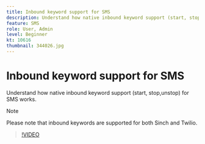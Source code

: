```yaml
---
title: Inbound keyword support for SMS
description: Understand how native inbound keyword support (start, stop,unstop) for SMS works.
feature: SMS
role: User, Admin
level: Beginner
kt: 10616
thumbnail: 344026.jpg
---
```

# Inbound keyword support for SMS

Understand how native inbound keyword support (start, stop,unstop) for SMS works.

>[!NOTE]
>
>Please note that inbound keywords are supported for both Sinch and Twilio.

>[!VIDEO](https://video.tv.adobe.com/v/344026?quality=12&learn=on)
